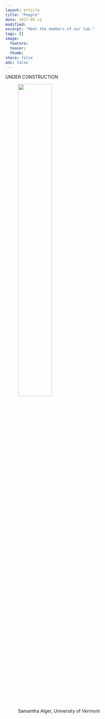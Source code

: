 ```yaml
---
layout: article
title: "People"
date: 2017-05-11
modified:
excerpt: "Meet the members of our lab."
tags: []
image:
  feature:
  teaser:
  thumb:
share: false
ads: false
---
```


UNDER CONSTRUCTION

<figure>
	<img src="{{ site.url }}/images/profileSam.png" width="50%" height="50%">
	<figcaption>Samantha Alger, University of Vermont</figcaption>
</figure>

